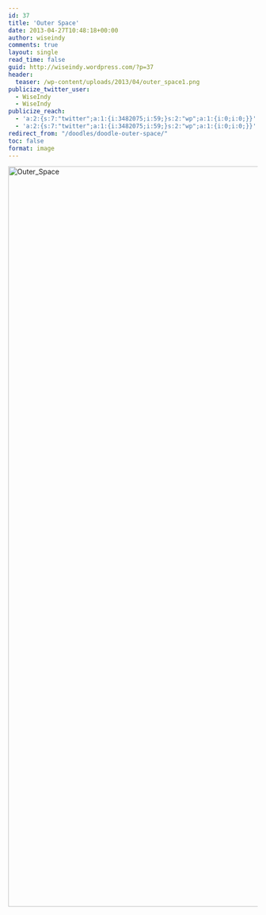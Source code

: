 ```yaml
---
id: 37
title: 'Outer Space'
date: 2013-04-27T10:48:18+00:00
author: wiseindy
comments: true
layout: single
read_time: false
guid: http://wiseindy.wordpress.com/?p=37
header:
  teaser: /wp-content/uploads/2013/04/outer_space1.png
publicize_twitter_user:
  - WiseIndy
  - WiseIndy
publicize_reach:
  - 'a:2:{s:7:"twitter";a:1:{i:3482075;i:59;}s:2:"wp";a:1:{i:0;i:0;}}'
  - 'a:2:{s:7:"twitter";a:1:{i:3482075;i:59;}s:2:"wp";a:1:{i:0;i:0;}}'
redirect_from: "/doodles/doodle-outer-space/"
toc: false
format: image
---
```

<img class="alignnone size-full wp-image-42" alt="Outer_Space" src="http://wiseindy.com/wp-content/uploads/2013/04/outer_space1.png" width="960" height="1494" />
